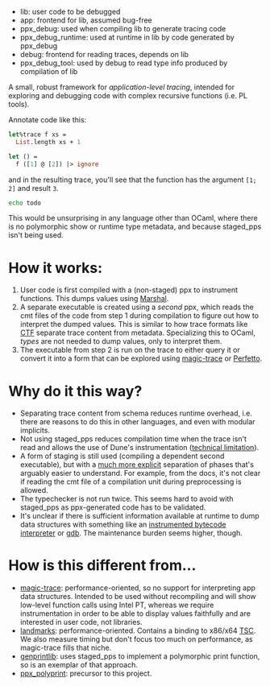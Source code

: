 
- lib: user code to be debugged
- app: frontend for lib, assumed bug-free
- ppx_debug: used when compiling lib to generate tracing code
- ppx_debug_runtime: used at runtime in lib by code generated by ppx_debug
- debug: frontend for reading traces, depends on lib
- ppx_debug_tool: used by debug to read type info produced by compilation of lib

A small, robust framework for _application-level tracing_, intended for exploring and debugging code with complex recursive functions (i.e. PL tools).

Annotate code like this:

```ocaml
let%trace f xs =
  List.length xs + 1

let () =
  f ([1] @ [2]) |> ignore
```

and in the resulting trace, you'll see that the function has the argument `[1; 2]` and result `3`.

```bash
echo todo
```

This would be unsurprising in any language other than OCaml, where there is no polymorphic show or runtime type metadata, and because staged_pps isn't being used.

# How it works:

1. User code is first compiled with a (non-staged) ppx to instrument functions. This dumps values using [Marshal](https://ocaml.org/api/Stdlib.Marshal.html).
2. A separate executable is created using a _second_ ppx, which reads the cmt files of the code from step 1 during compilation to figure out how to interpret the dumped values. This is similar to how trace formats like [CTF](https://diamon.org/ctf/) separate trace content from metadata. Specializing this to OCaml, _types_ are not needed to dump values, only to interpret them.
3. The executable from step 2 is run on the trace to either query it or convert it into a form that can be explored using [magic-trace](https://magic-trace.org/) or [Perfetto](https://ui.perfetto.dev/).

# Why do it this way?

- Separating trace content from schema reduces runtime overhead, i.e. there are reasons to do this in other languages, and even with modular implicits.
- Not using staged_pps reduces compilation time when the trace isn't read and allows the use of Dune's instrumentation ([technical limitation](https://dune.readthedocs.io/en/stable/instrumentation.html#declaring-an-instrumentation-backend)).
- A form of staging is still used (compiling a dependent second executable), but with a [much more explicit](https://dune.readthedocs.io/en/stable/concepts.html#preprocessing-specification) separation of phases that's arguably easier to understand. For example, from the docs, it's not clear if reading the cmt file of a compilation unit during preprocessing is allowed.
- The typechecker is not run twice. This seems hard to avoid with staged_pps as ppx-generated code has to be validated.
- It's unclear if there is sufficient information available at runtime to dump data structures with something like an [instrumented bytecode interpreter](https://ocaml.org/releases/4.14/htmlman/instrumented-runtime.html) or [gdb](https://mshinwell.github.io/libmonda/). The maintenance burden seems higher, though.

# How is this different from...

- [magic-trace](https://github.com/janestreet/magic-trace): performance-oriented, so no support for interpreting app data structures. Intended to be used without recompiling and will show low-level function calls using Intel PT, whereas we require instrumentation in order to be able to display values faithfully and are interested in user code, not libraries.
- [landmarks](https://github.com/LexiFi/landmarks): performance-oriented. Contains a binding to x86/x64 [TSC](https://github.com/LexiFi/landmarks#the-clock-function). We also measure timing but don't focus too much on performance, as magic-trace fills that niche.
- [genprintlib](https://github.com/progman1/genprintlib): uses staged_pps to implement a polymorphic print function, so is an exemplar of that approach.
- [ppx_polyprint](https://github.com/dariusf/ppx_polyprint): precursor to this project.

<!--
https://github.com/EduardoRFS/typedppxlib
https://github.com/chetmurthy/typpx

https://github.com/krohrer/caml-inspect
https://github.com/ocaml-batteries-team/batteries-included/blob/master/src/batPervasives.ml
-->
